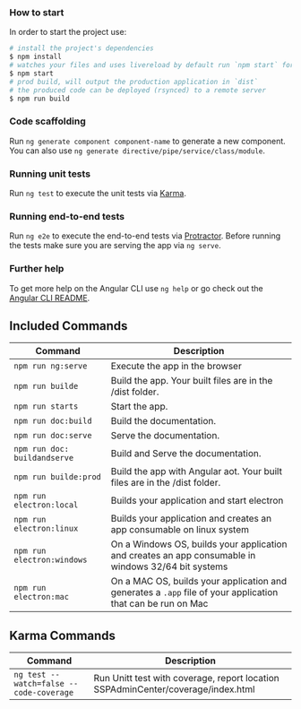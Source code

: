 ### How to start

In order to start the project use:
```bash
# install the project's dependencies
$ npm install
# watches your files and uses livereload by default run `npm start` for a dev server. Navigate to `http://localhost:4200/`. The app will automatically reload if you change any of the source files.
$ npm start
# prod build, will output the production application in `dist`
# the produced code can be deployed (rsynced) to a remote server
$ npm run build
```

### Code scaffolding

Run `ng generate component component-name` to generate a new component. You can also use `ng generate directive/pipe/service/class/module`.

### Running unit tests

Run `ng test` to execute the unit tests via [Karma](https://karma-runner.github.io).

### Running end-to-end tests

Run `ng e2e` to execute the end-to-end tests via [Protractor](http://www.protractortest.org/).
Before running the tests make sure you are serving the app via `ng serve`.

### Further help

To get more help on the Angular CLI use `ng help` or go check out the [Angular CLI README](https://github.com/angular/angular-cli/blob/master/README.md).

## Included Commands


Command | Description 
------------- | -------------
|`npm run ng:serve`| Execute the app in the browser |
|`npm run builde`| Build the app. Your built files are in the /dist folder. |
|`npm run starts`| Start the app. |
|`npm run doc:build`| Build the documentation. |
|`npm run doc:serve`| Serve the documentation. |
|`npm run doc: buildandserve `| Build and Serve the documentation. |
|`npm run builde:prod`| Build the app with Angular aot. Your built files are in the /dist folder. |
|`npm run electron:local`| Builds your application and start electron
|`npm run electron:linux`| Builds your application and creates an app consumable on linux system |
|`npm run electron:windows`| On a Windows OS, builds your application and creates an app consumable in windows 32/64 bit systems |
|`npm run electron:mac`|  On a MAC OS, builds your application and generates a `.app` file of your application that can be run on Mac |


## Karma Commands 
Command | Description 
------------- | -------------
|`ng test --watch=false --code-coverage`| Run Unitt test with coverage, report location SSPAdminCenter/coverage/index.html |
